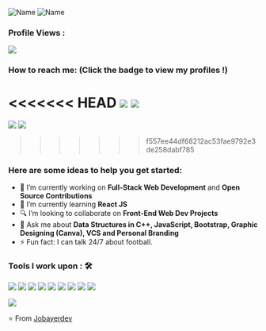 ![Name](<https://github.com/Jobayerdev/Jobayerdev/blob/master/Hello(1).gif>)
![Name](https://github.com/Jobayerdev/Jobayerdev/blob/master/Name.png)

### Profile Views :<br>

  <img src="https://profile-counter.glitch.me/Jobayerdev/count.svg" />

### How to reach me: <strong>(Click the badge to view my profiles !)</strong>

<<<<<<< HEAD
<a href="https://www.linkedin.com/in/Jobayerdev/"><img src="https://img.shields.io/badge/@Jobayerdev -%230077B5.svg?&style=for-the-badge&logo=linkedin&logoColor=white" ></a> <a  href="https://medium.com/@Jobayerdev"><img src="https://img.shields.io/badge/@Jobayerdev-%2312100E.svg?&style=for-the-badge&logo=medium&logoColor=white"></a>
=======
<a href="https://www.linkedin.com/in/Jobayerdev/"><img src="https://img.shields.io/badge/Jobayer Hossain-%230077B5.svg?&style=for-the-badge&logo=linkedin&logoColor=white" ></a> <a  href="https://medium.com/@Jobayerdev"><img src="https://img.shields.io/badge/@Jobayerdev-%2312100E.svg?&style=for-the-badge&logo=medium&logoColor=white"></a>
>>>>>>> f557ee44df68212ac53fae9792e3de258dabf785

### Here are some ideas to help you get started:

- 🔭 I’m currently working on <strong>Full-Stack Web Development</strong> and <strong>Open Source Contributions</strong>
- 🌱 I’m currently learning <strong>React JS</strong>
- 🔍 I’m looking to collaborate on <strong>Front-End Web Dev Projects</strong>
- 💬 Ask me about <strong>Data Structures in C++, JavaScript, Bootstrap, Graphic Designing (Canva), VCS and Personal Branding</strong>
- ⚡ Fun fact: I can talk 24/7 about football.

### Tools I work upon : 🛠

<img src="https://img.shields.io/badge/c++%20-%2300599C.svg?&style=for-the-badge&logo=c%2B%2B&logoColor=white"> <img src="https://img.shields.io/badge/python%20-%2314354C.svg?&style=for-the-badge&logo=python&logoColor=white"> <img src="https://img.shields.io/badge/javascript%20-%23323330.svg?&style=for-the-badge&logo=javascript&logoColor=%23F7DF1E"> <img src="https://img.shields.io/badge/html5%20-%23E34F26.svg?&style=for-the-badge&logo=html5&logoColor=white"> <img src="https://img.shields.io/badge/css3%20-%231572B6.svg?&style=for-the-badge&logo=css3&logoColor=white"> <img src="https://img.shields.io/badge/react%20-%2320232a.svg?&style=for-the-badge&logo=react&logoColor=%2361DAFB"> <img src="https://img.shields.io/badge/bootstrap%20-%23563D7C.svg?&style=for-the-badge&logo=bootstrap&logoColor=white"> <img src="https://img.shields.io/badge/git%20-%23F05033.svg?&style=for-the-badge&logo=git&logoColor=white"/> <img src="http://img.shields.io/badge/-VS%20Code-000000?style=for-the-badge&logo=Visual-studio-code&logoColor=blue">

<img src="https://github-readme-stats.vercel.app/api?username=Jobayerdev&show_icons=true&title_color=03fc90&icon_color=03fc90&text_color=03fc90&bg_color=002b19">

⭐️ From [Jobayerdev](https://github.com/Jobayerdev)
